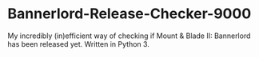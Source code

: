 # Bannerlord-Release-Checker-9000
My incredibly (in)efficient way of checking if Mount &amp; Blade II: Bannerlord has been released yet. Written in Python 3.
